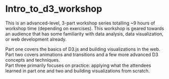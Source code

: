 # Intro_to_d3_workshop
This is an advanced-level, 3-part workshop series totalling ~9 hours of workshop time (depending on exercises). This workshop is geared towards an audience that has some familiarity with data analysis, data visualization, or web development already.  
  
Part one covers the basics of D3.js and building visualizations in the web.  
Part two covers animations and transitions and a few more advanced D3 concepts and techniques.  
Part three primarily focuses on practice: applying what the attendees learned in part one and two and building visualizations from scratch.
